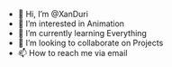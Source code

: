 - 👋 Hi, I’m @XanDuri
- 👀 I’m interested in Animation
- 🌱 I’m currently learning Everything
- 💞️ I’m looking to collaborate on Projects 
- 📫 How to reach me via email

<!---
XanDuri/XanDuri is a ✨ special ✨ repository because its `README.md` (this file) appears on your GitHub profile.
You can click the Preview link to take a look at your changes.
--->
